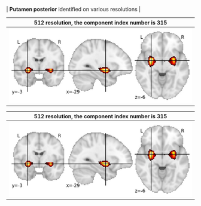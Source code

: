 


| **Putamen posterior** identified on various resolutions |

| 512 resolution, the component index number is 315|  
|:---:|  
| ![Component 512](../512/final/315.jpg "From component 512: Putamen posterior") |

| 512 resolution, the component index number is 315|  
|:---:|  
| ![Component 512](../512/final/315.jpg "From component 512: Putamen posterior") |
